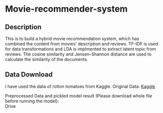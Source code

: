 # Movie-recommender-system


## Description
This is to build a hybrid movie recommendation system, which has combined the content from movies' description and reviews. TF-IDF is used for data transformations and LDA is implmented to extract latent topic from reviews. The cosine similarity and Jensen–Shannon distance are used to calculate the similarity of the documents.

## Data Download
I have used the data of rotton tomatoes from Kaggle.
Original Data:
[Kaggle](https://www.kaggle.com/stefanoleone992/rotten-tomatoes-movies-and-critic-reviews-dataset)

Preprocessed Data and pickled model result (Please download whole file before running the model):  
Drive
